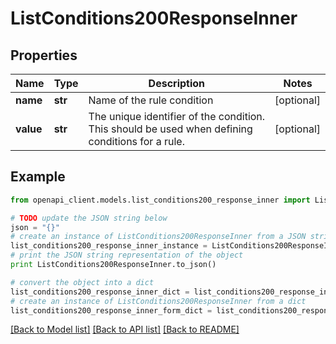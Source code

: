 # ListConditions200ResponseInner


## Properties
Name | Type | Description | Notes
------------ | ------------- | ------------- | -------------
**name** | **str** | Name of the rule condition | [optional] 
**value** | **str** | The unique identifier of the condition. This should be used when defining conditions for a rule. | [optional] 

## Example

```python
from openapi_client.models.list_conditions200_response_inner import ListConditions200ResponseInner

# TODO update the JSON string below
json = "{}"
# create an instance of ListConditions200ResponseInner from a JSON string
list_conditions200_response_inner_instance = ListConditions200ResponseInner.from_json(json)
# print the JSON string representation of the object
print ListConditions200ResponseInner.to_json()

# convert the object into a dict
list_conditions200_response_inner_dict = list_conditions200_response_inner_instance.to_dict()
# create an instance of ListConditions200ResponseInner from a dict
list_conditions200_response_inner_form_dict = list_conditions200_response_inner.from_dict(list_conditions200_response_inner_dict)
```
[[Back to Model list]](../README.md#documentation-for-models) [[Back to API list]](../README.md#documentation-for-api-endpoints) [[Back to README]](../README.md)


